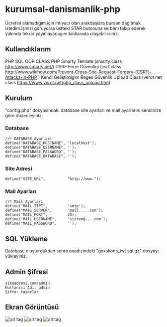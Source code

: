 # kurumsal-danismanlik-php
 Ücretini alamadıgım için ihtiyacı olan arakdaşlara burdan dagıtmak istedim.İşinizi goruyorsa üstteki STAR butonuna ve benı takip ederek yakında tekrar yayınlayacagım kodlarada ulaşabilirsiniz.
 
 ## Kullandıklarım
 PHP SQL OOP CLASS
 PHP Smarty Temlate (smarty.class http://www.smarty.net/)
 CSRF Form Güvenligi (csrf.class http://www.wikihow.com/Prevent-Cross-Site-Request-Forgery-(CSRF)-Attacks-in-PHP )
 Kendi Geliştirdigim Regex Güvenlik
 Upload Class (verot.net class https://www.verot.net/php_class_upload.htm)

## Kurulum
"config.php" dosyasındaki database site ayarları ve mail ayarlarını kendinize göre düzenleyiniz:

### Database
	//* DATABASE Ayarları
	define("DATABASE_HOSTNAME",	'localhost');
	define("DATABASE_USERNAME",	'');
	define("DATABASE_PASSWORD",	'');
	define("DATABASE_DATABASE",	'');
  
  
### Site Adresi
  	define("SITE_URL",			"http://www.");

### Mail Ayarları
  	//* Mail Ayarları
	define("MAIL_TIPI",			'smtp');
	define("MAIL_SERVER",		'mail.....com');
	define("MAIL_PORT",			25);
	define("MAIL_USERNAME",		'sistem@....com');
	define("MAIL_PASSWORD",		'');
  
  
## SQL Yükleme
  Database oluşturdukdan sonra anadizindeki "goxskons_iwt.sql.gz" dosyayı yükleyiniz.
  
## Admin Şifresi
  
  	siteadresi.com/admin 
	Kullanıcı Adı: admin
	Şifre: tasarlar
  
  
## Ekran Görüntüsü
![alt tag](http://i.hizliresim.com/Pn02k8.png)
![alt tag](http://i.hizliresim.com/Pn02Q6.png)
![alt tag](http://i.hizliresim.com/Wg08bP.png)
  




